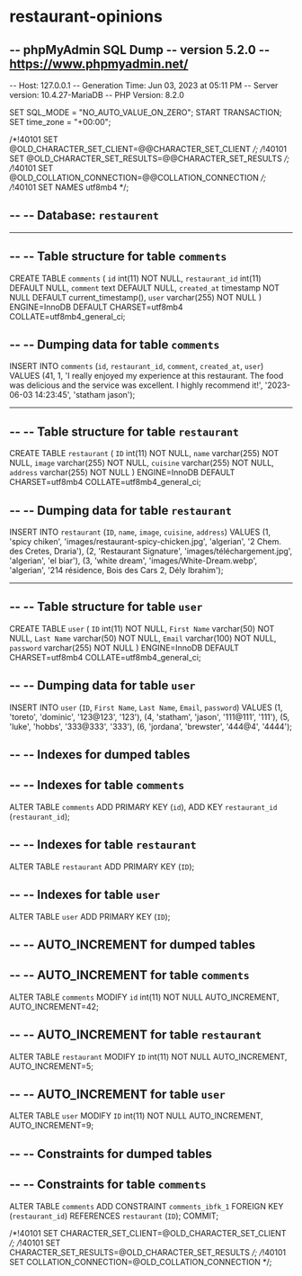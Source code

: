 # restaurant-opinions
-- phpMyAdmin SQL Dump
-- version 5.2.0
-- https://www.phpmyadmin.net/
--
-- Host: 127.0.0.1
-- Generation Time: Jun 03, 2023 at 05:11 PM
-- Server version: 10.4.27-MariaDB
-- PHP Version: 8.2.0

SET SQL_MODE = "NO_AUTO_VALUE_ON_ZERO";
START TRANSACTION;
SET time_zone = "+00:00";


/*!40101 SET @OLD_CHARACTER_SET_CLIENT=@@CHARACTER_SET_CLIENT */;
/*!40101 SET @OLD_CHARACTER_SET_RESULTS=@@CHARACTER_SET_RESULTS */;
/*!40101 SET @OLD_COLLATION_CONNECTION=@@COLLATION_CONNECTION */;
/*!40101 SET NAMES utf8mb4 */;

--
-- Database: `restaurent`
--

-- --------------------------------------------------------

--
-- Table structure for table `comments`
--

CREATE TABLE `comments` (
  `id` int(11) NOT NULL,
  `restaurant_id` int(11) DEFAULT NULL,
  `comment` text DEFAULT NULL,
  `created_at` timestamp NOT NULL DEFAULT current_timestamp(),
  `user` varchar(255) NOT NULL
) ENGINE=InnoDB DEFAULT CHARSET=utf8mb4 COLLATE=utf8mb4_general_ci;

--
-- Dumping data for table `comments`
--

INSERT INTO `comments` (`id`, `restaurant_id`, `comment`, `created_at`, `user`) VALUES
(41, 1, 'I really enjoyed my experience at this restaurant. The food was delicious and the service was excellent. I highly recommend it!', '2023-06-03 14:23:45', 'statham jason');

-- --------------------------------------------------------

--
-- Table structure for table `restaurant`
--

CREATE TABLE `restaurant` (
  `ID` int(11) NOT NULL,
  `name` varchar(255) NOT NULL,
  `image` varchar(255) NOT NULL,
  `cuisine` varchar(255) NOT NULL,
  `address` varchar(255) NOT NULL
) ENGINE=InnoDB DEFAULT CHARSET=utf8mb4 COLLATE=utf8mb4_general_ci;

--
-- Dumping data for table `restaurant`
--

INSERT INTO `restaurant` (`ID`, `name`, `image`, `cuisine`, `address`) VALUES
(1, 'spicy chiken', 'images/restaurant-spicy-chicken.jpg', 'algerian', '2 Chem. des Cretes, Draria'),
(2, 'Restaurant Signature', 'images/téléchargement.jpg', 'algerian', 'el biar'),
(3, 'white dream', 'images/White-Dream.webp', 'algerian', '214 résidence, Bois des Cars 2, Dély Ibrahim');

-- --------------------------------------------------------

--
-- Table structure for table `user`
--

CREATE TABLE `user` (
  `ID` int(11) NOT NULL,
  `First Name` varchar(50) NOT NULL,
  `Last Name` varchar(50) NOT NULL,
  `Email` varchar(100) NOT NULL,
  `password` varchar(255) NOT NULL
) ENGINE=InnoDB DEFAULT CHARSET=utf8mb4 COLLATE=utf8mb4_general_ci;

--
-- Dumping data for table `user`
--

INSERT INTO `user` (`ID`, `First Name`, `Last Name`, `Email`, `password`) VALUES
(1, 'toreto', 'dominic', '123@123', '123'),
(4, 'statham', 'jason', '111@111', '111'),
(5, 'luke', 'hobbs', '333@333', '333'),
(6, 'jordana', 'brewster', '444@4', '4444');

--
-- Indexes for dumped tables
--

--
-- Indexes for table `comments`
--
ALTER TABLE `comments`
  ADD PRIMARY KEY (`id`),
  ADD KEY `restaurant_id` (`restaurant_id`);

--
-- Indexes for table `restaurant`
--
ALTER TABLE `restaurant`
  ADD PRIMARY KEY (`ID`);

--
-- Indexes for table `user`
--
ALTER TABLE `user`
  ADD PRIMARY KEY (`ID`);

--
-- AUTO_INCREMENT for dumped tables
--

--
-- AUTO_INCREMENT for table `comments`
--
ALTER TABLE `comments`
  MODIFY `id` int(11) NOT NULL AUTO_INCREMENT, AUTO_INCREMENT=42;

--
-- AUTO_INCREMENT for table `restaurant`
--
ALTER TABLE `restaurant`
  MODIFY `ID` int(11) NOT NULL AUTO_INCREMENT, AUTO_INCREMENT=5;

--
-- AUTO_INCREMENT for table `user`
--
ALTER TABLE `user`
  MODIFY `ID` int(11) NOT NULL AUTO_INCREMENT, AUTO_INCREMENT=9;

--
-- Constraints for dumped tables
--

--
-- Constraints for table `comments`
--
ALTER TABLE `comments`
  ADD CONSTRAINT `comments_ibfk_1` FOREIGN KEY (`restaurant_id`) REFERENCES `restaurant` (`ID`);
COMMIT;

/*!40101 SET CHARACTER_SET_CLIENT=@OLD_CHARACTER_SET_CLIENT */;
/*!40101 SET CHARACTER_SET_RESULTS=@OLD_CHARACTER_SET_RESULTS */;
/*!40101 SET COLLATION_CONNECTION=@OLD_COLLATION_CONNECTION */;
